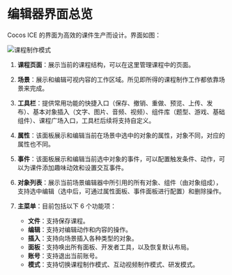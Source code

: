 # 编辑器界面总览

Cocos ICE 的界面为高效的课件生产而设计。界面如图：

 ![课程制作模式](/img/Curriculum.png)

1. **课程页面**：展示当前的课程结构，可以在这里管理课程中的页面。

2. **场景**：展示和编辑可视内容的工作区域。所见即所得的课程制作工作都依靠场景来完成。

3. **工具栏**：提供常用功能的快捷入口（保存、撤销、重做、预览、上传、发布）、基本对象插入（文字、图片、音频、视频）、组件库（题型、游戏、基础组件）、课程广场入口，工具栏后续将支持自定义。

4. **属性**：该面板展示和编辑当前在场景中选中的对象的属性，对象不同，对应的属性也不同。

5. **事件**：该面板展示和编辑当前选中对象的事件，可以配置触发条件、动作，可以为课件添加趣味动效和设置交互事件。

6. **对象列表**：展示当前场景编辑器中所引用的所有对象、组件（由对象组成），支持选中编辑（选中后，可通过属性面板、事件面板进行配置）和删除操作。

7. **主菜单**：目前包括以下 6 个功能项：

    - **文件**：支持保存课程。
    - **编辑**：支持对编辑动作和内容的操作。
    - **插入**：支持向场景插入各种类型的对象。
    - **面板**：支持唤出所有面板、开发者工具，以及恢复默认布局。
    - **账号**：支持退出当前账号。
    - **模式**：支持切换课程制作模式、互动视频制作模式、研发模式。
